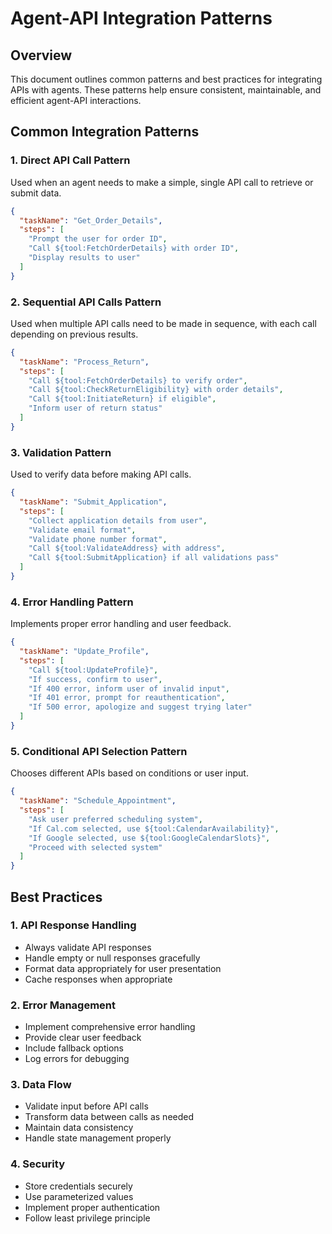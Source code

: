 # Agent-API Integration Patterns

## Overview

This document outlines common patterns and best practices for integrating APIs with agents. These patterns help ensure consistent, maintainable, and efficient agent-API interactions.

## Common Integration Patterns

### 1. Direct API Call Pattern

Used when an agent needs to make a simple, single API call to retrieve or submit data.

```json
{
  "taskName": "Get_Order_Details",
  "steps": [
    "Prompt the user for order ID",
    "Call ${tool:FetchOrderDetails} with order ID",
    "Display results to user"
  ]
}
```

### 2. Sequential API Calls Pattern

Used when multiple API calls need to be made in sequence, with each call depending on previous results.

```json
{
  "taskName": "Process_Return",
  "steps": [
    "Call ${tool:FetchOrderDetails} to verify order",
    "Call ${tool:CheckReturnEligibility} with order details",
    "Call ${tool:InitiateReturn} if eligible",
    "Inform user of return status"
  ]
}
```

### 3. Validation Pattern

Used to verify data before making API calls.

```json
{
  "taskName": "Submit_Application",
  "steps": [
    "Collect application details from user",
    "Validate email format",
    "Validate phone number format",
    "Call ${tool:ValidateAddress} with address",
    "Call ${tool:SubmitApplication} if all validations pass"
  ]
}
```

### 4. Error Handling Pattern

Implements proper error handling and user feedback.

```json
{
  "taskName": "Update_Profile",
  "steps": [
    "Call ${tool:UpdateProfile}",
    "If success, confirm to user",
    "If 400 error, inform user of invalid input",
    "If 401 error, prompt for reauthentication",
    "If 500 error, apologize and suggest trying later"
  ]
}
```

### 5. Conditional API Selection Pattern

Chooses different APIs based on conditions or user input.

```json
{
  "taskName": "Schedule_Appointment",
  "steps": [
    "Ask user preferred scheduling system",
    "If Cal.com selected, use ${tool:CalendarAvailability}",
    "If Google selected, use ${tool:GoogleCalendarSlots}",
    "Proceed with selected system"
  ]
}
```

## Best Practices

### 1. API Response Handling
- Always validate API responses
- Handle empty or null responses gracefully
- Format data appropriately for user presentation
- Cache responses when appropriate

### 2. Error Management
- Implement comprehensive error handling
- Provide clear user feedback
- Include fallback options
- Log errors for debugging

### 3. Data Flow
- Validate input before API calls
- Transform data between calls as needed
- Maintain data consistency
- Handle state management properly

### 4. Security
- Store credentials securely
- Use parameterized values
- Implement proper authentication
- Follow least privilege principle

